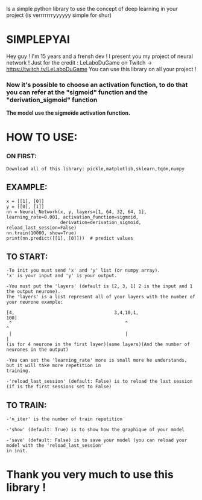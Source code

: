 Is a simple python library to use the concept of deep learning in your project (is verrrrrrryyyyyy simple for shur)

# SIMPLEPYAI
Hey guy !
I'm 15 years and a frensh dev !
I present you my project of neural network !
Just for the credit : LeLaboDuGame on Twitch -> https://twitch.tv/LeLaboDuGame
You can use this library on all your project !
### Now it's possible to choose an activation function, to do that you can refer at the "sigmoid" function and the "derivation_sigmoid" function

**The model use the sigmoïde activation function.**

#   HOW TO USE:
    
    
### ON FIRST:
    Download all of this library: pickle,matplotlib,sklearn,tqdm,numpy
    
## EXAMPLE:

    x = [[1], [0]]
    y = [[0], [1]]
    nn = Neural_Network(x, y, layers=[1, 64, 32, 64, 1], learning_rate=0.001, activation_function=sigmoid,
                        derivation=derivation_sigmoid, reload_last_session=False)
    nn.train(10000, show=True)
    print(nn.predict([[1], [0]]))  # predict values

## TO START:

    -To init you must send 'x' and 'y' list (or numpy array).
    'x' is your input and 'y' is your output.

    -You must put the 'layers' (default is [2, 3, 1] 2 is the input and 1 the output neurone).
    The 'layers' is a list represent all of your layers with the number of your neurone example:

    [4,                                     3,4,10,1,                                       100]
     ^                                          ^                                             ^ 
     |                                          |                                             |
    (is for 4 neurone in the first layer)(some layers)(And the number of neurones in the output)

    -You can set the 'learning_rate' more is small more he understands, but it will take more repetition in
    training.

    -'reload_last_session' (default: False) is to reload the last session (if is the first sessions set to False)

## TO TRAIN:

    -'n_iter' is the number of train repetition

    -'show' (default: True) is to show how the graphique of your model

    -'save' (default: False) is to save your model (you can reload your model with the 'reload_last_session'
    in init.

# Thank you very much to use this library !
